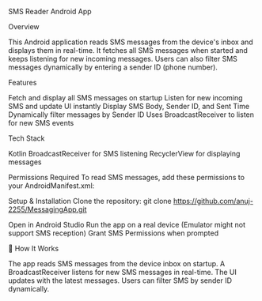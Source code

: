 SMS Reader Android App

Overview

This Android application reads SMS messages from the device's inbox and displays them in real-time. It fetches all SMS messages when started and keeps listening for new incoming messages. Users can also filter SMS messages dynamically by entering a sender ID (phone number).

Features

Fetch and display all SMS messages on startup 
Listen for new incoming SMS and update UI instantly 
Display SMS Body, Sender ID, and Sent Time 
Dynamically filter messages by Sender ID 
Uses BroadcastReceiver to listen for new SMS events

Tech Stack

Kotlin 
BroadcastReceiver for SMS listening
RecyclerView for displaying messages

Permissions Required
To read SMS messages, add these permissions to your AndroidManifest.xml:
<uses-permission android:name="android.permission.RECEIVE_SMS" />
<uses-permission android:name="android.permission.READ_SMS" />

Setup & Installation
Clone the repository:
git clone https://github.com/anuj-2255/MessagingApp.git

Open in Android Studio
Run the app on a real device (Emulator might not support SMS reception)
Grant SMS Permissions when prompted

📲 How It Works

The app reads SMS messages from the device inbox on startup.
A BroadcastReceiver listens for new SMS messages in real-time.
The UI updates with the latest messages.
Users can filter SMS by sender ID dynamically.
